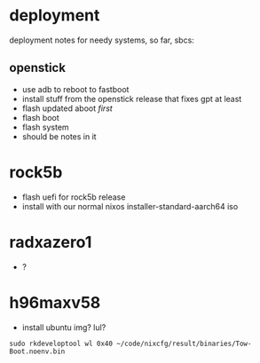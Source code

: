 # deployment

deployment notes for needy systems, so far, sbcs:

## openstick
- use adb to reboot to fastboot
- install stuff from the openstick release that fixes gpt at least
- flash updated aboot *first*
- flash boot
- flash system
- should be notes in it

# rock5b
- flash uefi for rock5b release
- install with our normal nixos installer-standard-aarch64 iso

# radxazero1
- ?

# h96maxv58
- install ubuntu img? lul?
```
sudo rkdeveloptool wl 0x40 ~/code/nixcfg/result/binaries/Tow-Boot.noenv.bin
```